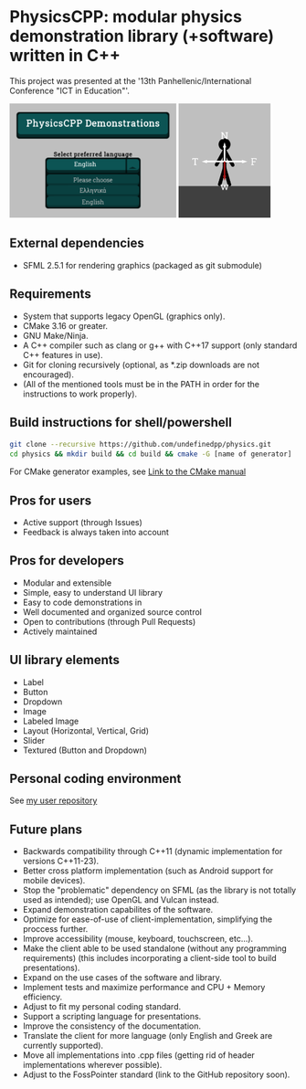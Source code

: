 # PhysicsCPP: modular physics demonstration library (+software) written in C++ 

This project was presented at the '13th Panhellenic/International Conference "ICT in Education"'.

<img src="./docs/screenshot_title.png" alt="Titlescreen Screenshot" height=200 />
<img src="./docs/screenshot_main.png" alt="Main Screenshot" height=200 />

## External dependencies

- SFML 2.5.1 for rendering graphics (packaged as git submodule)

## Requirements

- System that supports legacy OpenGL (graphics only).
- CMake 3.16 or greater.
- GNU Make/Ninja.
- A C++ compiler such as clang or g++ with C++17 support (only standard C++ features in use).
- Git for cloning recursively (optional, as *.zip downloads are not encouraged).
- (All of the mentioned tools must be in the PATH in order for the instructions to work properly).

## Build instructions for shell/powershell

```sh
git clone --recursive https://github.com/undefinedpp/physics.git
cd physics && mkdir build && cd build && cmake -G [name of generator] ..
```

For CMake generator examples, see [Link to the CMake manual](https://cmake.org/cmake/help/latest/manual/cmake-generators.7.html)

## Pros for users

- Active support (through Issues)
- Feedback is always taken into account

## Pros for developers

- Modular and extensible
- Simple, easy to understand UI library
- Easy to code demonstrations in
- Well documented and organized source control
- Open to contributions (through Pull Requests)
- Actively maintained

## UI library elements

- Label
- Button
- Dropdown
- Image
- Labeled Image
- Layout (Horizontal, Vertical, Grid)
- Slider
- Textured (Button and Dropdown)

## Personal coding environment

See [my user repository](https://github.com/undefinedpp)

## Future plans

- Backwards compatibility through C++11 (dynamic implementation for versions C++11-23).
- Better cross platform implementation (such as Android support for mobile devices).
- Stop the "problematic" dependency on SFML (as the library is not totally used as intended); use OpenGL and Vulcan instead. 
- Expand demonstration capabilites of the software.
- Optimize for ease-of-use of client-implementation, simplifying the proccess further.
- Improve accessibility (mouse, keyboard, touchscreen, etc...).
- Make the client able to be used standalone (without any programming requirements) (this includes incorporating a client-side tool to build presentations).
- Expand on the use cases of the software and library.
- Implement tests and maximize performance and CPU + Memory efficiency.
- Adjust to fit my personal coding standard.
- Support a scripting language for presentations.
- Improve the consistency of the documentation.
- Translate the client for more language (only English and Greek are currently supported).
- Move all implementations into .cpp files (getting rid of header implementations wherever possible).
- Adjust to the FossPointer standard (link to the GitHub repository soon).

